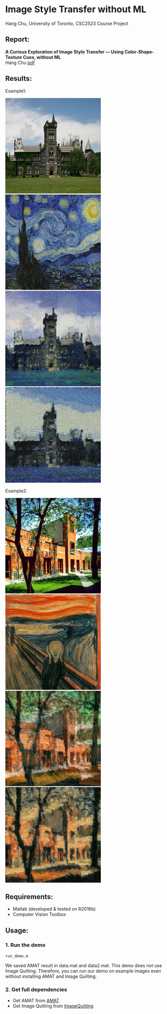 # Image Style Transfer without ML

Hang Chu, University of Toronto, CSC2523 Course Project

## Report:

**A Curious Exploration of Image Style Transfer — Using Color-Shape-Texture Cues, without ML**  
Hang Chu 
[pdf](https://github.com/chuhang/StyleTransfer-noML/blob/master/report.pdf)

## Results:
Example1:

![](./imgs/input1.png "input image")
![](./imgs/style1.png "style image")
![](./imgs/result1_1.png "result1")
![](./imgs/result1_2.png "result2")

Example2:

![](./imgs/input2.png "input image")
![](./imgs/style2.png "style image")
![](./imgs/result2_1.png "result1")
![](./imgs/result2_2.png "result2")


## Requirements:
- Matlab (developed & tested on R2016b)
- Computer Vision Toolbox

## Usage:
### 1. Run the demo

```
run_demo.m
```

We saved AMAT result in data.mat and data2.mat. This demo does not use Image Quilting. Therefore, you can run our demo on example images even without installing AMAT and Image Quilting.

### 2. Get full dependencies

- Get AMAT from [AMAT](https://github.com/tsogkas/amat)
- Get Image Quilting from [ImageQuilting](https://github.com/PJunhyuk/ImageQuilting)
